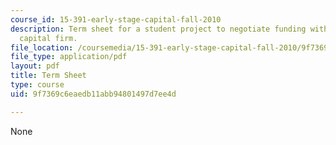 ```yaml
---
course_id: 15-391-early-stage-capital-fall-2010
description: Term sheet for a student project to negotiate funding with a venture
  capital firm.
file_location: /coursemedia/15-391-early-stage-capital-fall-2010/9f7369c6eaedb11abb94801497d7ee4d_MIT15_391F10_term_sheet.pdf
file_type: application/pdf
layout: pdf
title: Term Sheet
type: course
uid: 9f7369c6eaedb11abb94801497d7ee4d

---
```

None
